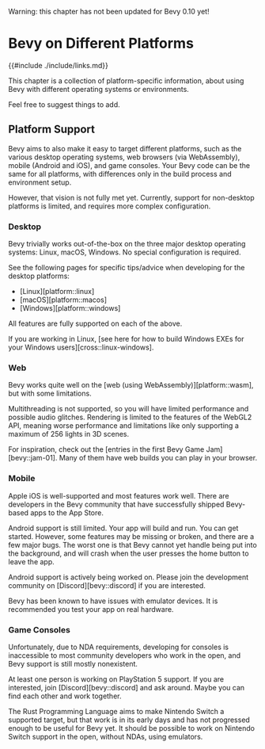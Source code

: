 Warning: this chapter has not been updated for Bevy 0.10 yet!

# Bevy on Different Platforms

{{#include ./include/links.md}}

This chapter is a collection of platform-specific information, about using
Bevy with different operating systems or environments.

Feel free to suggest things to add.

## Platform Support

Bevy aims to also make it easy to target different platforms, such as the
various desktop operating systems, web browsers (via WebAssembly), mobile
(Android and iOS), and game consoles. Your Bevy code can be the same for all
platforms, with differences only in the build process and environment setup.

However, that vision is not fully met yet. Currently, support for non-desktop
platforms is limited, and requires more complex configuration.

### Desktop

Bevy trivially works out-of-the-box on the three major desktop operating
systems: Linux, macOS, Windows. No special configuration is required.

See the following pages for specific tips/advice when developing for the
desktop platforms:
 - [Linux][platform::linux]
 - [macOS][platform::macos]
 - [Windows][platform::windows]

All features are fully supported on each of the above.

If you are working in Linux, [see here for how to build Windows EXEs for
your Windows users][cross::linux-windows].

### Web

Bevy works quite well on the [web (using WebAssembly)][platform::wasm],
but with some limitations.

Multithreading is not supported, so you will have limited performance and
possible audio glitches. Rendering is limited to the features of the WebGL2
API, meaning worse performance and limitations like only supporting a maximum
of 256 lights in 3D scenes.

For inspiration, check out the [entries in the first Bevy Game
Jam][bevy::jam-01]. Many of them have web builds you can play in your browser.

### Mobile

Apple iOS is well-supported and most features work well. There are developers
in the Bevy community that have successfully shipped Bevy-based apps to the
App Store.

Android support is still limited. Your app will build and run. You can get
started. However, some features may be missing or broken, and there are
a few major bugs.  The worst one is that Bevy cannot yet handle being put
into the background, and will crash when the user presses the home button
to leave the app.

Android support is actively being worked on. Please join the development
community on [Discord][bevy::discord] if you are interested.

Bevy has been known to have issues with emulator devices. It is recommended
you test your app on real hardware.

### Game Consoles

Unfortunately, due to NDA requirements, developing for consoles is inaccessible
to most community developers who work in the open, and Bevy support is still
mostly nonexistent.

At least one person is working on PlayStation 5 support. If you are interested,
join [Discord][bevy::discord] and ask around. Maybe you can find each other and
work together.

The Rust Programming Language aims to make Nintendo Switch a supported target,
but that work is in its early days and has not progressed enough to be useful
for Bevy yet. It should be possible to work on Nintendo Switch support in
the open, without NDAs, using emulators.

